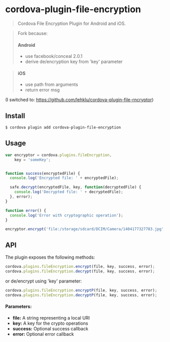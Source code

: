 cordova-plugin-file-encryption
====

> Cordova File Encryption Plugin for Android and iOS.

> Fork because:
> #### Android
> - use facebook/conceal 2.0.1
> - derive de/encryption key from 'key' parameter

> #### iOS
> - use path from arguments
> - return error msg

(I switched to: https://github.com/lehklu/cordova-plugin-file-rncryptor)


## Install

```bash
$ cordova plugin add cordova-plugin-file-encryption
```

## Usage

```javascript
var encryptor = cordova.plugins.fileEncryption,
    key = 'someKey';


function success(encryptedFile) {
  console.log('Encrypted file: ' + encryptedFile);

  safe.decrypt(encryptedFile, key, function(decryptedFile) {
    console.log('Decrypted file: ' + decryptedFile);
  }, error);
}

function error() {
  console.log('Error with cryptographic operation');
}

encryptor.encrypt('file:/storage/sdcard/DCIM/Camera/1404177327783.jpg', key, success, error);
```

## API

The plugin exposes the following methods:

```javascript
cordova.plugins.fileEncryption.encrypt(file, key, success, error);
cordova.plugins.fileEncryption.decrypt(file, key, success, error);
```
or de/encrypt using 'key' parameter:
```javascript
cordova.plugins.fileEncryption.encryptP(file, key, success, error);
cordova.plugins.fileEncryption.decryptP(file, key, success, error);
```

#### Parameters:
* __file:__ A string representing a local URI
* __key:__ A key for the crypto operations
* __success:__ Optional success callback
* __error:__ Optional error callback
